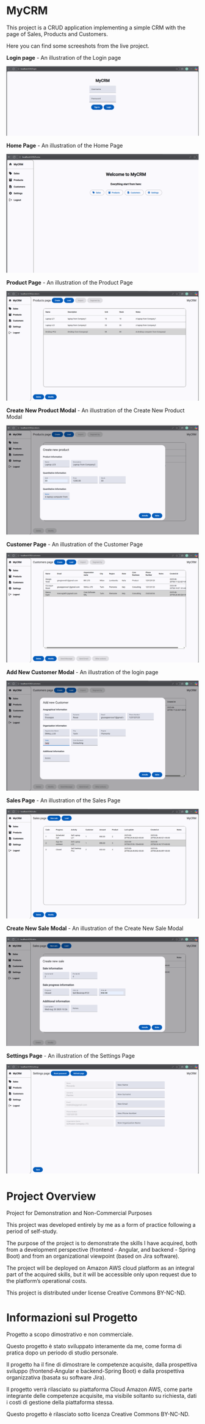 # MyCRM

This project is a CRUD application implementing a simple CRM with the page of Sales, Products and Customers.

Here you can find some screeshots from the live project.

**Login page** - An illustration of the Login page

![login-page](readme-images/login-page.png)

**Home Page** - An illustration of the Home Page

![home-page](readme-images/home-page.png)

**Product Page** - An illustration of the Product Page

![product-page](readme-images/product-page.png)

**Create New Product Modal** - An illustration of the Create New Product Modal

![create-new-product-page](readme-images/create-new-product-page.png)

**Customer Page** - An illustration of the Customer Page

![customer-page](readme-images/customer-page.png)

**Add New Customer Modal** - An illustration of the login page

![add-new-customer-page](readme-images/add-new-customer-page.png)

**Sales Page** - An illustration of the Sales Page

![sales-page](readme-images/sales-page.png)

**Create New Sale Modal** - An illustration of the Create New Sale Modal

![create-new-sale-page](readme-images/create-new-sale-page.png)

**Settings Page** - An illustration of the Settings Page

![settings-page](readme-images/settings-page.png)

# Project Overview

Project for Demonstration and Non-Commercial Purposes

This project was developed entirely by me as a form of practice following a period of self-study.

The purpose of the project is to demonstrate the skills I have acquired, both from a development perspective (frontend - Angular, and backend - Spring Boot) and from an organizational viewpoint (based on Jira software).

The project will be deployed on Amazon AWS cloud platform as an integral part of the acquired skills, but it will be accessible only upon request due to the platform’s operational costs.

This project is distributed under license Creative Commons BY-NC-ND.

# Informazioni sul Progetto

Progetto a scopo dimostrativo e non commerciale.

Questo progetto è stato sviluppato interamente da me, come forma di pratica dopo un periodo di studio personale.

Il progetto ha il fine di dimostrare le competenze acquisite, dalla prospettiva sviluppo (frontend-Angular e backend-Spring Boot) e dalla prospettiva organizzativa (basata su software Jira).

Il progetto verrà rilasciato su piattaforma Cloud Amazon AWS, come parte integrante delle competenze acquisite, ma visibile soltanto su richiesta, dati i costi di gestione della piattaforma stessa.

Questo progetto è rilasciato sotto licenza Creative Commons BY-NC-ND.